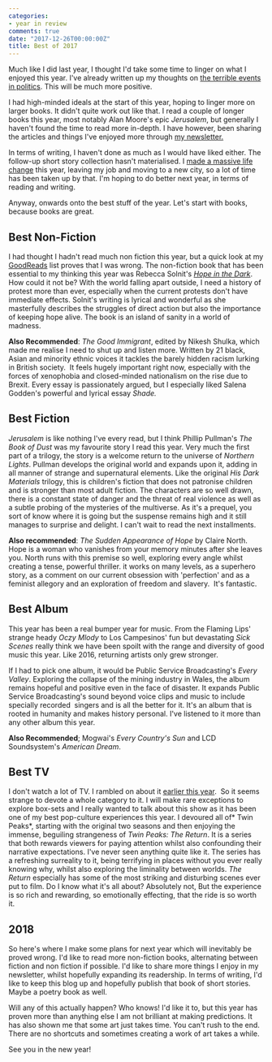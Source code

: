 ```yaml
---
categories:
- year in review
comments: true
date: "2017-12-26T00:00:00Z"
title: Best of 2017
---
```

  
Much like I did last year, I thought I'd take some time to linger on what I enjoyed this year. I've already written up my thoughts on <a href="/2017-review-laughing-naked-emperor/">the terrible events in politics</a>. This will be much more positive.<!--more-->  

I had high-minded ideals at the start of this year, hoping to linger more on larger books. It didn't quite work out like that. I read a couple of longer books this year, most notably Alan Moore's epic *Jerusalem*, but generally I haven't found the time to read more in-depth. I have however, been sharing the articles and things I've enjoyed more through <a href="http://www.tinyletter.com/davidralphlewis">my newsletter.</a>  

In terms of writing, I haven't done as much as I would have liked either. The follow-up short story collection hasn't materialised. I <a href="/i-learned-break/">made a massive life change</a> this year, leaving my job and moving to a new city, so a lot of time has been taken up by that. I'm hoping to do better next year, in terms of reading and writing.  

Anyway, onwards onto the best stuff of the year. Let's start with books, because books are great.  

<h2>Best Non-Fiction</h2>  

I had thought I hadn't read much non fiction this year, but a quick look at my <a href="http://www.goodreads.com/author/show/15112819.David_Ralph_Lewis">GoodReads</a> list proves that I was wrong. The non-fiction book that has been essential to my thinking this year was Rebecca Solnit's <a href="/hope-in-the-dark-is-more-relevant-than-ever/">*Hope in the Dark*</a>. How could it not be? With the world falling apart outside, I need a history of protest more than ever, especially when the current protests don't have immediate effects. Solnit's writing is lyrical and wonderful as she masterfully describes the struggles of direct action but also the importance of keeping hope alive. The book is an island of sanity in a world of madness.  

**Also Recommended**: *The Good Immigrant*, edited by Nikesh Shulka, which made me realise I need to shut up and listen more. Written by 21 black, Asian and minority ethnic voices it tackles the barely hidden racism lurking in British society.  It feels hugely important right now, especially with the forces of xenophobia and closed-minded nationalism on the rise due to Brexit. Every essay is passionately argued, but I especially liked Salena Godden's powerful and lyrical essay *Shade.*  

<h2>Best Fiction</h2>  

*Jerusalem* is like nothing I've every read, but I think Phillip Pullman's *The Book of Dust* was my favourite story I read this year. Very much the first part of a trilogy, the story is a welcome return to the universe of *Northern Lights*. Pullman develops the original world and expands upon it, adding in all manner of strange and supernatural elements. Like the original *His Dark Materials* trilogy, this is children's fiction that does not patronise children and is stronger than most adult fiction. The characters are so well drawn, there is a constant state of danger and the threat of real violence as well as a subtle probing of the mysteries of the multiverse. As it's a prequel, you sort of know where it is going but the suspense remains high and it still manages to surprise and delight. I can't wait to read the next installments.  

**Also recommended**: *The Sudden Appearance of Hope* by Claire North. Hope is a woman who vanishes from your memory minutes after she leaves you. North runs with this premise so well, exploring every angle whilst creating a tense, powerful thriller. it works on many levels, as a superhero story, as a comment on our current obsession with 'perfection' and as a feminist allegory and an exploration of freedom and slavery.  It's fantastic.  

<h2>Best Album</h2>  

This year has been a real bumper year for music. From the Flaming Lips' strange heady *Oczy Mlody* to Los Campesinos' fun but devastating *Sick Scenes* really think we have been spoilt with the range and diversity of good music this year. Like 2016, returning artists only grew stronger.  

If I had to pick one album, it would be Public Service Broadcasting's *Every Valley*. Exploring the collapse of the mining industry in Wales, the album remains hopeful and positive even in the face of disaster. It expands Public Service Broadcasting's sound beyond voice clips and music to include specially recorded  singers and is all the better for it. It's an album that is rooted in humanity and makes history personal. I've listened to it more than any other album this year.  

**Also Recommended**; Mogwai's *Every Country's Sun* and LCD Soundsystem's *American Dream*.  

<h2>Best TV</h2>  

I don't watch a lot of TV. I rambled on about it <a href="/distraction-by-design/">earlier this year</a>.  So it seems strange to devote a whole category to it. I will make rare exceptions to explore box-sets and I really wanted to talk about this show as it has been one of my best pop-culture experiences this year. I devoured all of* Twin Peaks*, starting with the original two seasons and then enjoying the immense, beguiling strangeness of *Twin Peaks: The Return*. It is a series that both rewards viewers for paying attention whilst also confounding their narrative expectations. I've never seen anything quite like it. The series has a refreshing surreality to it, being terrifying in places without you ever really knowing why, whilst also exploring the liminality between worlds. *The Return* especially has some of the most striking and disturbing scenes ever put to film. Do I know what it's all about? Absolutely not, But the experience is so rich and rewarding, so emotionally effecting, that the ride is so worth it.  

<h2>2018</h2>  

So here's where I make some plans for next year which will inevitably be proved wrong. I'd like to read more non-fiction books, alternating between fiction and non fiction if possible. I'd like to share more things I enjoy in my newsletter, whilst hopefully expanding its readership. In terms of writing, I'd like to keep this blog up and hopefully publish that book of short stories. Maybe a poetry book as well.  

Will any of this actually happen? Who knows! I'd like it to, but this year has proven more than anything else I am not brilliant at making predictions. It has also shown me that some art just takes time. You can't rush to the end. There are no shortcuts and sometimes creating a work of art takes a while.  

See you in the new year!  
